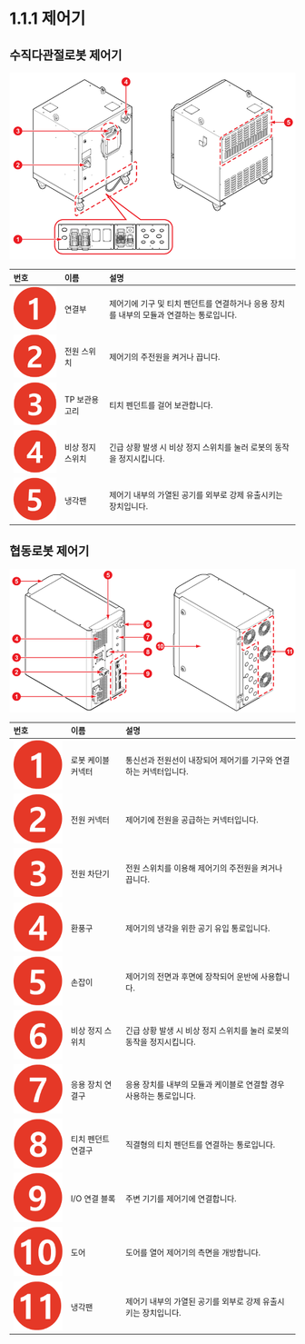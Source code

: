 # 1.1.1 제어기

## 수직다관절로봇 제어기

![&#xADF8;&#xB9BC; 4 &#xC81C;&#xC5B4;&#xAE30; &#xC55E;&#xBA74;\(&#xC88C;\) / &#xB4B7;&#xBA74;\(&#xC6B0;\)](../../.gitbook/assets/image%20%2833%29.png)

| 번호 | 이름 | 설명 |
| :--- | :--- | :--- |
| ![](../../.gitbook/assets/c1.png) | 연결부 | 제어기에 기구 및 티치 펜던트를 연결하거나 응용 장치를 내부의 모듈과 연결하는 통로입니다. |
| ![](../../.gitbook/assets/c2.png) | 전원 스위치 | 제어기의 주전원을 켜거나 끕니다. |
| ![](../../.gitbook/assets/c3.png) | TP 보관용 고리 | 티치 펜던트를 걸어 보관합니다. |
| ![](../../.gitbook/assets/c4.png) | 비상 정지 스위치 | 긴급 상황 발생 시 비상 정지 스위치를 눌러 로봇의 동작을 정지시킵니다. |
| ![](../../.gitbook/assets/c5.png) | 냉각팬 | 제어기 내부의 가열된 공기를 외부로 강제 유출시키는 장치입니다. |

## 협동로봇 제어기

![&#xADF8;&#xB9BC; 5 &#xC81C;&#xC5B4;&#xAE30; &#xC55E;&#xBA74;\(&#xC88C;\) / &#xB4B7;&#xBA74;\(&#xC6B0;\)](../../.gitbook/assets/image%20%2815%29.png)

| 번호 | 이름 | 설명 |
| :--- | :--- | :--- |
| ![](../../.gitbook/assets/c1.png) | 로봇 케이블 커넥터 | 통신선과 전원선이 내장되어 제어기를 기구와 연결하는 커넥터입니다. |
| ![](../../.gitbook/assets/c2.png) | 전원 커넥터 | 제어기에 전원을 공급하는 커넥터입니다. |
| ![](../../.gitbook/assets/c3.png) | 전원 차단기 | 전원 스위치를 이용해 제어기의 주전원을 켜거나 끕니다. |
| ![](../../.gitbook/assets/c4.png) | 환풍구 | 제어기의 냉각을 위한 공기 유입 통로입니다. |
| ![](../../.gitbook/assets/c5.png) | 손잡이 | 제어기의 전면과 후면에 장착되어 운반에 사용합니다. |
| ![](../../.gitbook/assets/c6.png) | 비상 정지 스위치 | 긴급 상황 발생 시 비상 정지 스위치를 눌러 로봇의 동작을 정지시킵니다. |
| ![](../../.gitbook/assets/c7.png) | 응용 장치 연결구 | 응용 장치를 내부의 모듈과 케이블로 연결할 경우 사용하는 통로입니다. |
| ![](../../.gitbook/assets/c8.png) | 티치 펜던트 연결구 | 직결형의 티치 펜던트를 연결하는 통로입니다. |
| ![](../../.gitbook/assets/c9.png) | I/O 연결 블록 | 주변 기기를 제어기에 연결합니다. |
| ![](../../.gitbook/assets/c10.png) | 도어 | 도어를 열어 제어기의 측면을 개방합니다. |
| ![](../../.gitbook/assets/c11.png) | 냉각팬 | 제어기 내부의 가열된 공기를 외부로 강제 유출시키는 장치입니다. |

